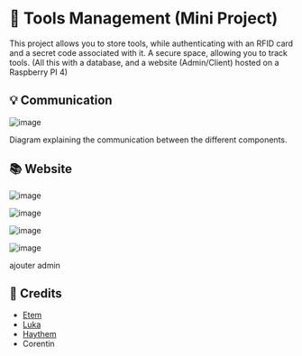 # 🔨 Tools Management (Mini Project)
This project allows you to store tools, while authenticating with an RFID card and a secret code associated with it.
A secure space, allowing you to track tools.
(All this with a database, and a website (Admin/Client) hosted on a Raspberry PI 4)

## 💡 Communication

![image](https://github.com/user-attachments/assets/750500a0-4993-41d6-9772-5698fab2ef6e)

Diagram explaining the communication between the different components.

## 📚 Website

![image](https://github.com/user-attachments/assets/106a69d4-da4e-43e0-beb8-8ec632f5df83)

![image](https://github.com/user-attachments/assets/199e07bf-1be7-4264-8547-9e553472700f)

![image](https://github.com/user-attachments/assets/b835a0ba-a306-4965-ac4b-bf5408a263c7)

![image](https://github.com/user-attachments/assets/d360fd57-55ca-45e0-996a-69505d1345c3)

ajouter admin

## 📧 Credits
* [Etem](https://github.com/Etem-Source)
* [Luka](https://github.com/Luka-Pereira)
* [Haythem](https://github.com/Haythemchet)
* Corentin
